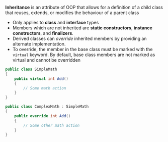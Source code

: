 **Inheritance** is an attribute of OOP that allows for a definition of a child class that reuses, extends, or modifies the behaviour of a parent class
- Only applies to **class** and **interface** types
- Members which are not inherited are **static constructors**, **instance constructors**, and **finalizers**.
- Derived classes can *override* inherited members by providing an alternate implementation. 
- To override, the member in the base class must be marked with  the `virtual` keyword. By default, base class members are not marked as virtual and cannot be overridden
```csharp
public class SimpleMath
{
	public virtual int Add()
	{
		// Some math action
	}
}

public class ComplexMath : SimpleMath
{
	public override int Add()
	{
		// Some other math action
	}
}
```